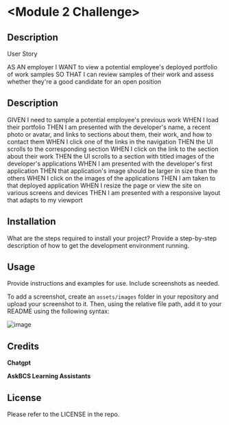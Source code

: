 # <Module 2 Challenge>

## Description

User Story

AS AN employer
I WANT to view a potential employee's deployed portfolio of work samples
SO THAT I can review samples of their work and assess whether they're a good candidate for an open position

## Description
GIVEN I need to sample a potential employee's previous work
WHEN I load their portfolio
THEN I am presented with the developer's name, a recent photo or avatar, and links to sections about them, their work, and how to contact them
WHEN I click one of the links in the navigation
THEN the UI scrolls to the corresponding section
WHEN I click on the link to the section about their work
THEN the UI scrolls to a section with titled images of the developer's applications
WHEN I am presented with the developer's first application
THEN that application's image should be larger in size than the others
WHEN I click on the images of the applications
THEN I am taken to that deployed application
WHEN I resize the page or view the site on various screens and devices
THEN I am presented with a responsive layout that adapts to my viewport

## Installation

What are the steps required to install your project? Provide a step-by-step description of how to get the development environment running.

## Usage

Provide instructions and examples for use. Include screenshots as needed.

To add a screenshot, create an `assets/images` folder in your repository and upload your screenshot to it. Then, using the relative file path, add it to your README using the following syntax:

![image](https://github.com/carlosamorales/Module2-Challenge/assets/7796766/c2a73a4f-3575-4713-a78c-db8f59cce45b)


## Credits
**Chatgpt**

**AskBCS Learning Assistants**

## License

Please refer to the LICENSE in the repo.
